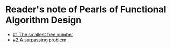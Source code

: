 Reader's note of Pearls of Functional Algorithm Design
=======================================================

* [#1 The smallest free number](readpfad/01_the_small_free_number/README.lhs)
* [#2 A surpassing problem](readpfad/02_a_surpassing_problem/README.lhs)

